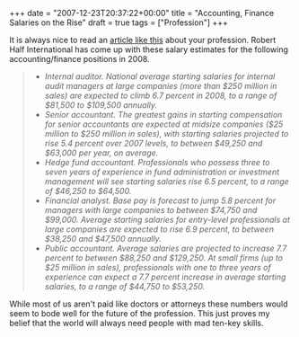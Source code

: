 +++
date = "2007-12-23T20:37:22+00:00"
title = "Accounting, Finance Salaries on the Rise"
draft = true
tags = ["Profession"]
+++

It is always nice to read an [article like this](http://www.bizjournals.com/phoenix/stories/2007/12/17/daily57.html?ana=from_rss) about your profession. Robert Half International has come up with these salary estimates for the following accounting/finance positions in 2008.

> *   _Internal auditor. National average starting salaries for internal audit managers at large companies (more than $250 million in sales) are expected to climb 6.7 percent in 2008, to a range of $81,500 to $109,500 annually._
> *   _Senior accountant. The greatest gains in starting compensation for senior accountants are expected at midsize companies ($25 million to $250 million in sales), with starting salaries projected to rise 5.4 percent over 2007 levels, to between $49,250 and $63,000 per year, on average._
> *   _Hedge fund accountant. Professionals who possess three to seven years of experience in fund administration or investment management will see starting salaries rise 6.5 percent, to a range of $46,250 to $64,500._
> *   _Financial analyst. Base pay is forecast to jump 5.8 percent for managers with large companies to between $74,750 and $99,000. Average starting salaries for entry-level professionals at large companies are expected to rise 6.9 percent, to between $38,250 and $47,500 annually._
> *   _Public accountant. Average salaries are projected to increase 7.7 percent to between $88,250 and $129,250. At small firms (up to $25 million in sales), professionals with one to three years of experience can expect a 7.7 percent increase in average starting salaries, to a range of $44,750 to $53,250._

While most of us aren't paid like doctors or attorneys these numbers would seem to bode well for the future of the profession. This just proves my belief that the world will always need people with mad ten-key skills.